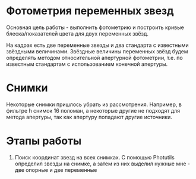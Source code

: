 # Фотометрия переменных звезд

Основная цель работы - выполнить фотометрию и построить кривые блеска/показателей цвета для двух переменных звёзд.

На кадрах есть две переменные звезды и два стандарта с известными
звёздными величинами. Звёздные величины переменных звёзд будем
определять методом относительной апертурной фотометрии, т.е. по
известным стандартам с использованием конечной апертуры.

# Снимки
Некоторые снимки пришлось убрать из рассмотрения. Например, в фильтре h снимок 16 поломан, а некоторые другие не подходят для метода апертуры, так как апертуру попадают другие источники.

# Этапы работы
1) Поиск координат звезд на всех снимках. С помощью Photutils определил звезды на снимке, а затем из них выделил нужные мне - две опорные и две переменные

